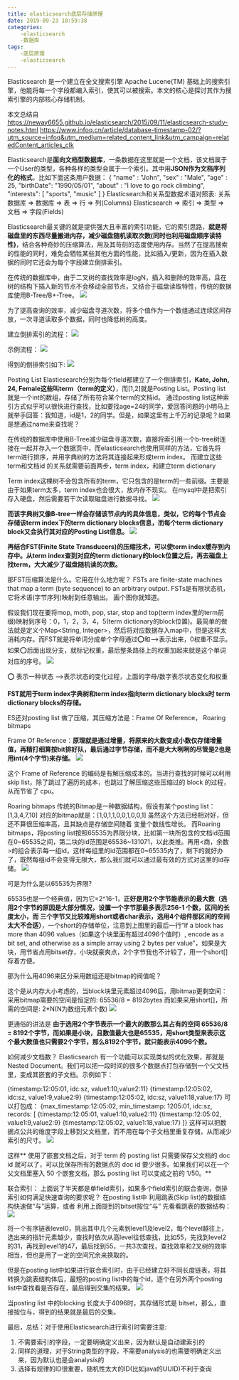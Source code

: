 ```yaml
---
title: elasticsearch底层存储原理
date: 2019-09-23 10:59:38
categories: 
    -elasticsearch
    -数据库
tags:
    -底层原理
    -elasticsearch
---
```


Elasticsearch 是一个建立在全文搜索引擎 Apache Lucene(TM) 基础上的搜索引擎，他能将每一个字段都编入索引，使其可以被搜索。本文的核心是探讨其作为搜索引擎的内部核心存储机制。

本文总结自
https://neway6655.github.io/elasticsearch/2015/09/11/elasticsearch-study-notes.html
https://www.infoq.cn/article/database-timestamp-02/?utm_source=infoq&utm_medium=related_content_link&utm_campaign=relatedContent_articles_clk

Elasticsearch是**面向文档型数据库**，一条数据在这里就是一个文档，该文档属于一个User的类型，各种各样的类型会属于一个索引。其中用**JSON作为文档序列化的格式**，比如下面这条用户数据：
{
    "name" : "John",
    "sex" : "Male",
    "age" : 25,
    "birthDate": "1990/05/01",
    "about" : "I love to go rock climbing",
    "interests": [ "sports", "music" ]
}
Elasticsearch和关系型数据术语对照表:
关系数据库 ⇒ 数据库 ⇒ 表 ⇒ 行 ⇒ 列(Columns)
Elasticsearch ⇒ 索引 ⇒ 类型 ⇒ 文档 ⇒ 字段(Fields)

Elasticsearch最关键的就是提供强大且丰富的索引功能，它的索引思路，**就是将磁盘里的东西尽量搬进内存，减少磁盘随机读取次数(同时也利用磁盘顺序读特性)**，结合各种奇妙的压缩算法，用及其苛刻的态度使用内存。当然了在提高搜索的性能的同时，难免会牺牲某些其他方面的性能，比如插入/更新，因为在插入数据的同时它还会为每个字段建立倒排索引。

在传统的数据库中，由于二叉树的查找效率是logN，插入和删除的效率高，且在树的结构下插入新的节点不会移动全部节点，又结合于磁盘读取特性，传统的数据库使用B-Tree/B+-Tree。
![](/images/sql/clipboard.png)

为了提高查询的效率，减少磁盘寻道次数，将多个值作为一个数组通过连续区间存放，一次寻道读取多个数据，同时也降低树的高度。

建立倒排索引的流程：
![](/images/sql/clipboard1.png)

示例流程：
![](/images/sql/clipboard2.png)

得到的倒排索引如下:
![](/images/sql/clipboard3.png)

Posting List
Elasticsearch分别为每个field都建立了一个倒排索引，**Kate, John, 24, Female这些叫term（term的定义）**，而[1,2]就是Posting List。Posting list就是一个int的数组，存储了所有符合某个term的文档id。
通过posting list这种索引方式似乎可以很快进行查找，比如要找age=24的同学，爱回答问题的小明马上就举手回答：我知道，id是1，2的同学。但是，如果这里有上千万的记录呢？如果是想通过name来查找呢？

在传统的数据库中使用B-Tree减少磁盘寻道次数，直接将索引用一个b-tree树连接在一起并存入一个数据页中，而elasticsearch也使用同样的方法，它首先将term进行排序，并用字典树的方法将其连接起来形成term index。
而建立这些term和文档id 的关系就需要前面两步，term index，和建立term dictionary

Term index这棵树不会包含所有的term，它只包含的是term的一些前缀。主要是由于如果term太多，term index也会很大，放内存不现实。
在mysql中是把索引存入硬盘，然后需要若干次读取磁盘进行数据寻找。
![](/images/sql/clipboard4.png)

**而该字典树又像B-tree一样会存储该节点内的具体信息，类似，它的每个节点会存储该term index下的term dictionary blocks信息，而每个term dictionary block又会执行其对应的Posting List信息。**
![](/images/sql/clipboard5.png)

**再结合FST(Finite State Transducers)的压缩技术，可以使term index缓存到内存中。从term index查到对应的term dictionary的block位置之后，再去磁盘上找term，大大减少了磁盘随机读的次数。**

那FST压缩算法是什么。它用在什么地方呢？
FSTs are finite-state machines that map a term (byte sequence) to an arbitrary output.
FSTs是有限状态机，它将术语(字节序列)映射到任意输出。
画个图你就知道。

假设我们现在要将mop, moth, pop, star, stop and top(term index里的term前缀)映射到序号：0，1，2，3，4，5(term dictionary的block位置)。最简单的做法就是定义个Map<String, Integer>，然后将对应数据存入map中，但是这样太消耗内存。而FST就是将单词分成单个字母通过⭕️和–>表示出来，0权重不显示。如果⭕️后面出现分支，就标记权重，最后整条路径上的权重加起来就是这个单词对应的序号。
![](/images/sql/clipboard6.png)

⭕️ 表示一种状态
–>表示状态的变化过程，上面的字母/数字表示状态变化和权重

**FST就用于term index字典树和term index指向term dictionary blocks时 term dictionary blocks的存储。**

ES还对posting list 做了压缩，其压缩方法是：Frame Of Reference， Roaring bitmaps

Frame Of Reference：**原理就是通过增量，将原来的大数变成小数仅存储增量值，再精打细算按bit排好队，最后通过字节存储，而不是大大咧咧的尽管是2也是用int(4个字节)来存储。**
![](/images/sql/clipboard7.png)

这个 Frame of Reference 的编码是有解压缩成本的。当进行查找的时候可以利用 skip list，除了跳过了遍历的成本，也跳过了解压缩这些压缩过的 block 的过程，从而节省了 cpu。

Roaring bitmaps
传统的Bitmap是一种数据结构，假设有某个posting list：[1,3,4,7,10]
对应的bitmap就是：[1,0,1,1,0,0,1,0,0,1]
虽然这个方法已经相对好，但还不算很压缩率高，且其缺点是存储空间随着 变量个数线性增长。
而Roaring bitmaps，将posting list按照65535为界限分块，比如第一块所包含的文档id范围在0~65535之间，第二块的id范围是65536~131071，以此类推。再用<商，余数>的组合表示每一组id，这样每组里的id范围都在0~65535内了，剩下的就好办了，既然每组id不会变得无限大，那么我们就可以通过最有效的方式对这里的id存储。
![](/images/sql/clipboard8.png)

可是为什么是以65535为界限?

65535也是一个经典值，因为它=2^16-1，**正好是用2个字节能表示的最大数（选用2个字节的原因是大部分情况，设置一个字节那最多表示256-1 个数，区间的长度太小，而 三个字节又比较难用short或者char表示，选用4个组件那区间的空间太大不合适）**，一个short的存储单位，注意到上图里的最后一行“If a block has more than 4096 values（如果这个块里面有超过4096个值时）, encode as a bit set, and otherwise as a simple array using 2 bytes per value”，如果是大块，用节省点用bitset存，小块就豪爽点，2个字节我也不计较了，用一个short[]存着方便。

那为什么用4096来区分采用数组还是bitmap的阀值呢？

这个是从内存大小考虑的，当block块里元素超过4096后，用bitmap更剩空间：
采用bitmap需要的空间是恒定的: 65536/8 = 8192bytes
而如果采用short[]，所需的空间是: 2*N(N为数组元素个数)
![](/images/sql/clipboard9.png)

更通俗的讲法是
**由于选用2个字节表示一个最大的数那么其占有的空间 65536/8 = 8192个字节，而如果是小块，且数值最大也是65535，用short类型来表示这个最大数值也只需要2个字节，那么8192个字节，就只能表示4096个数。**

如何减少文档数？
Elasticsearch 有一个功能可以实现类似的优化效果，那就是 Nested Document。我们可以把一段时间的很多个数据点打包存储到一个父文档里，变成其嵌套的子文档。示例如下：

{timestamp:12:05:01, idc:sz, value1:10,value2:11}
{timestamp:12:05:02, idc:sz, value1:9,value2:9}
{timestamp:12:05:02, idc:sz, value1:18,value:17}
可以打包成：
{max_timestamp:12:05:02, min_timestamp: 1205:01, idc:sz,
records: [
{timestamp:12:05:01, value1:10,value2:11}
{timestamp:12:05:02, value1:9,value2:9}
{timestamp:12:05:02, value1:18,value:17}
]}
这样可以把数据点公共的维度字段上移到父文档里，而不用在每个子文档里重复存储，从而减少索引的尺寸。
![](/images/sql/clipboard10.png)


这样** 使用了嵌套文档之后，对于 term 的 posting list 只需要保存父文档的 doc id 就可以了，可以比保存所有的数据点的 doc id 要少很多。如果我们可以在一个父文档里塞入 50 个嵌套文档，那么 posting list 可以变成之前的 1/50。**

联合索引：
上面说了半天都是单field索引，如果多个field索引的联合查询，倒排索引如何满足快速查询的要求呢？
在posting list中
利用跳表(Skip list)的数据结构快速做“与”运算，或者
利用上面提到的bitset按位“与”
先看看跳表的数据结构：
![](/images/sql/clipboard11.png)

将一个有序链表level0，挑出其中几个元素到level1及level2，每个level越往上，选出来的指针元素越少，查找时依次从高level往低查找，比如55，先找到level2的31，再找到level1的47，最后找到55，一共3次查找，查找效率和2叉树的效率相当，但也是用了一定的空间冗余来换取的。

但是在posting list中如果进行联合索引时，由于已经建立好不同长度链表，将其转换为跳表结构体后，最短的posting list中的每个id，逐个在另外两个posting list中查找看是否存在，最后得到交集的结果。
![](/images/sql/clipboard12.png)

当posting list 中的blocking 长度大于4096时，其存储形式是 bitset，那么，直接按位与，得到的结果就是最后的交集。

最后，总结：对于使用Elasticsearch进行索引时需要注意:
1. 不需要索引的字段，一定要明确定义出来，因为默认是自动建索引的
2. 同样的道理，对于String类型的字段，不需要analysis的也需要明确定义出来，因为默认也是会analysis的
3. 选择有规律的ID很重要，随机性太大的ID(比如java的UUID)不利于查询